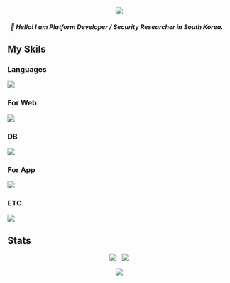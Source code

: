 <p align="center">
  <img src="https://capsule-render.vercel.app/api?type=waving&height=300&color=gradient&text=DotJM&section=header&reversal=false&textBg=false&animation=fadeIn&descAlign=60">
</p>

<h5>&nbsp;&nbsp;👋 Hello! I am Platform Developer / Security Researcher in South Korea. </h5>

## My Skils

### Languages
<p align="">
  <img src="https://skillicons.dev/icons?i=py,c,java,dart">
</p>

### For Web
<p align="">
  <img src="https://skillicons.dev/icons?i=html,css,js,ts,fastapi,flask,php,nginx,svelte,react,spring">
</p>

### DB
<p align="">
  <img src="https://skillicons.dev/icons?i=mysql,mongodb,redis,sqlite">
</p>

### For App
<p align="">
  <img src="https://skillicons.dev/icons?i=androidstudio,flutter">
</p>

### ETC
<p align="">
  <img src="https://skillicons.dev/icons?i=docker,git,arduino,selenium">
</p>

## Stats
<p align="center">
  <img src="https://github-readme-stats.vercel.app/api?username=DotJM&show_icons=true">
  &nbsp;
  <img src="https://github-readme-stats.vercel.app/api/top-langs/?username=DotJM&layout=donut">
</p>

<!--
**DotJM/DotJM** is a ✨ _special_ ✨ repository because its `README.md` (this file) appears on your GitHub profile.

Here are some ideas to get you started:

- 🔭 I’m currently working on ...
- 🌱 I’m currently learning ...
- 👯 I’m looking to collaborate on ...
- 🤔 I’m looking for help with ...
- 💬 Ask me about ...
- 📫 How to reach me: ...
- 😄 Pronouns: ...
- ⚡ Fun fact: ...
-->
<p align="center">
  <img src="https://hits.seeyoufarm.com/api/count/incr/badge.svg?url=https%3A%2F%2Fgithub.com%2FDotJM&count_bg=%23D78AEF&title_bg=%23555555&icon=&icon_color=%23E7E7E7&title=hits&edge_flat=false">
</p>
